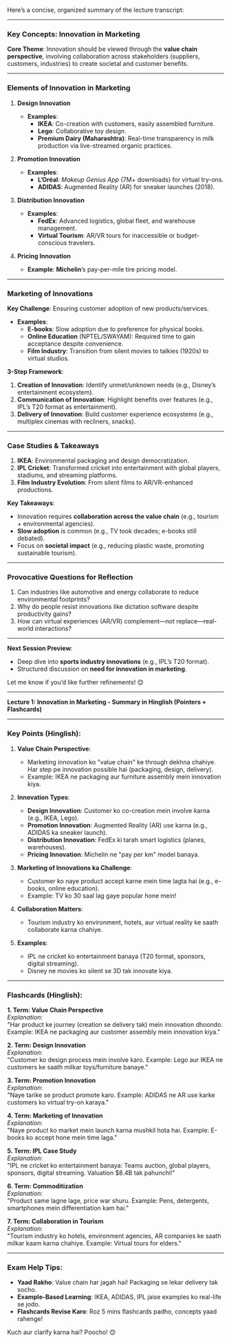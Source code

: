 Here’s a concise, organized summary of the lecture transcript:

---

### **Key Concepts: Innovation in Marketing**  
**Core Theme**: Innovation should be viewed through the **value chain perspective**, involving collaboration across stakeholders (suppliers, customers, industries) to create societal and customer benefits.  

---

### **Elements of Innovation in Marketing**  
1. **Design Innovation**  
   - **Examples**:  
     - **IKEA**: Co-creation with customers, easily assembled furniture.  
     - **Lego**: Collaborative toy design.  
     - **Premium Dairy (Maharashtra)**: Real-time transparency in milk production via live-streamed organic practices.  

2. **Promotion Innovation**  
   - **Examples**:  
     - **L’Oréal**: *Makeup Genius App* (7M+ downloads) for virtual try-ons.  
     - **ADIDAS**: Augmented Reality (AR) for sneaker launches (2018).  

3. **Distribution Innovation**  
   - **Examples**:  
     - **FedEx**: Advanced logistics, global fleet, and warehouse management.  
     - **Virtual Tourism**: AR/VR tours for inaccessible or budget-conscious travelers.  

4. **Pricing Innovation**  
   - **Example**: **Michelin**’s pay-per-mile tire pricing model.  

---

### **Marketing of Innovations**  
**Key Challenge**: Ensuring customer adoption of new products/services.  
- **Examples**:  
  - **E-books**: Slow adoption due to preference for physical books.  
  - **Online Education** (NPTEL/SWAYAM): Required time to gain acceptance despite convenience.  
  - **Film Industry**: Transition from silent movies to talkies (1920s) to virtual studios.  

**3-Step Framework**:  
1. **Creation of Innovation**: Identify unmet/unknown needs (e.g., Disney’s entertainment ecosystem).  
2. **Communication of Innovation**: Highlight benefits over features (e.g., IPL’s T20 format as entertainment).  
3. **Delivery of Innovation**: Build customer experience ecosystems (e.g., multiplex cinemas with recliners, snacks).  

---

### **Case Studies & Takeaways**  
1. **IKEA**: Environmental packaging and design democratization.  
2. **IPL Cricket**: Transformed cricket into entertainment with global players, stadiums, and streaming platforms.  
3. **Film Industry Evolution**: From silent films to AR/VR-enhanced productions.  

**Key Takeaways**:  
- Innovation requires **collaboration across the value chain** (e.g., tourism + environmental agencies).  
- **Slow adoption** is common (e.g., TV took decades; e-books still debated).  
- Focus on **societal impact** (e.g., reducing plastic waste, promoting sustainable tourism).  

---

### **Provocative Questions for Reflection**  
1. Can industries like automotive and energy collaborate to reduce environmental footprints?  
2. Why do people resist innovations like dictation software despite productivity gains?  
3. How can virtual experiences (AR/VR) complement—not replace—real-world interactions?  

---

**Next Session Preview**:  
- Deep dive into **sports industry innovations** (e.g., IPL’s T20 format).  
- Structured discussion on **need for innovation in marketing**.  

Let me know if you’d like further refinements! 😊

---

**Lecture 1: Innovation in Marketing - Summary in Hinglish (Pointers + Flashcards)**  

---

### **Key Points (Hinglish):**  
1. **Value Chain Perspective**:  
   - Marketing innovation ko "value chain" ke through dekhna chahiye. Har step pe innovation possible hai (packaging, design, delivery).  
   - Example: IKEA ne packaging aur furniture assembly mein innovation kiya.  

2. **Innovation Types**:  
   - **Design Innovation**: Customer ko co-creation mein involve karna (e.g., IKEA, Lego).  
   - **Promotion Innovation**: Augmented Reality (AR) use karna (e.g., ADIDAS ka sneaker launch).  
   - **Distribution Innovation**: FedEx ki tarah smart logistics (planes, warehouses).  
   - **Pricing Innovation**: Michelin ne "pay per km" model banaya.  

3. **Marketing of Innovations ka Challenge**:  
   - Customer ko naye product accept karne mein time lagta hai (e.g., e-books, online education).  
   - Example: TV ko 30 saal lag gaye popular hone mein!  

4. **Collaboration Matters**:  
   - Tourism industry ko environment, hotels, aur virtual reality ke saath collaborate karna chahiye.  

5. **Examples**:  
   - IPL ne cricket ko entertainment banaya (T20 format, sponsors, digital streaming).  
   - Disney ne movies ko silent se 3D tak innovate kiya.  

---

### **Flashcards (Hinglish):**  

**1. Term: Value Chain Perspective**  
*Explanation*:  
"Har product ke journey (creation se delivery tak) mein innovation dhoondo. Example: IKEA ne packaging aur customer assembly mein innovation kiya."  

**2. Term: Design Innovation**  
*Explanation*:  
"Customer ko design process mein involve karo. Example: Lego aur IKEA ne customers ke saath milkar toys/furniture banaye."  

**3. Term: Promotion Innovation**  
*Explanation*:  
"Naye tarike se product promote karo. Example: ADIDAS ne AR use karke customers ko virtual try-on karaya."  

**4. Term: Marketing of Innovation**  
*Explanation*:  
"Naye product ko market mein launch karna mushkil hota hai. Example: E-books ko accept hone mein time laga."  

**5. Term: IPL Case Study**  
*Explanation*:  
"IPL ne cricket ko entertainment banaya: Teams auction, global players, sponsors, digital streaming. Valuation $8.4B tak pahunchi!"  

**6. Term: Commoditization**  
*Explanation*:  
"Product same lagne lage, price war shuru. Example: Pens, detergents, smartphones mein differentiation kam hai."  

**7. Term: Collaboration in Tourism**  
*Explanation*:  
"Tourism industry ko hotels, environment agencies, AR companies ke saath milkar kaam karna chahiye. Example: Virtual tours for elders."  

---

### **Exam Help Tips**:  
- **Yaad Rakho**: Value chain har jagah hai! Packaging se lekar delivery tak socho.  
- **Example-Based Learning**: IKEA, ADIDAS, IPL jaise examples ko real-life se jodo.  
- **Flashcards Revise Karo**: Roz 5 mins flashcards padho, concepts yaad rahenge!  

Kuch aur clarify karna hai? Poocho! 😊